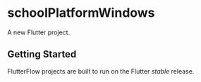# schoolPlatformWindows

A new Flutter project.

## Getting Started

FlutterFlow projects are built to run on the Flutter _stable_ release.
